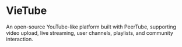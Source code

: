 # VieTube
An open-source YouTube-like platform built with PeerTube, supporting video upload, live streaming, user channels, playlists, and community interaction.
